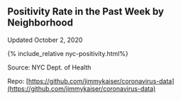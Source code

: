 ## Positivity Rate in the Past Week by Neighborhood

Updated October 2, 2020

{% include_relative nyc-positivity.html%}

Source: NYC Dept. of Health

Repo: [https://github.com/jimmykaiser/coronavirus-data](https://github.com/jimmykaiser/coronavirus-data)
